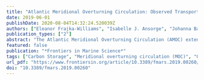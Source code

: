 ```yaml
---
title: "Atlantic Meridional Overturning Circulation: Observed Transport and Variability"
date: 2019-06-01
publishDate: 2020-08-04T14:32:24.520039Z
authors: ["Eleanor Frajka-Williams", "Isabelle J. Ansorge", "Johanna Baehr", "Harry L. Bryden", "Maria Paz Chidichimo", "Stuart A. Cunningham", "Gokhan Danabasoglu", "Shenfu Dong", "Kathleen A. Donohue", "Shane Elipot", "Patrick Heimbach", "N. Penny Holliday", "Rebecca Hummels", "Laura C. Jackson", "Johannes Karstensen", "Matthias Lankhorst", "Isabela A. Le Bras", "M. Susan Lozier", "Elaine L. McDonagh", "Christopher S. Meinen", "Herlé Mercier", "Bengamin I. Moat", "Renellys C. Perez", "Christopher G. Piecuch", "Monika Rhein", "Meric A. Srokosz", "Kevin E. Trenberth", "Sheldon Bacon", "Gael Forget", "Gustavo Goni", "Dagmar Kieke", "Jannes Koelling", "Tarron Lamont", "Gerard D. McCarthy", "Christian Mertens", "Uwe Send", "David A. Smeed", "Sabrina Speich", "Marcel van den Berg", "Denis Volkov", "Chris Wilson"]
publication_types: ["2"]
abstract: "The Atlantic Meridional Overturning Circulation (AMOC) extends from the Southern Ocean to the northern North Atlantic, transporting heat northwards throughout the South and North Atlantic, and sinking carbon and nutrients into the deep ocean. Climate models indicate that changes to the AMOC both herald and drive climate shifts. Intensive trans-basin AMOC observational systems have been put in place to continuously monitor meridional volume transport variability, and in some cases, heat, freshwater and carbon transport. These observational programs have been used to diagnose the magnitude and origins of transport variability, and to investigate impacts of variability on essential climate variables such as sea surface temperature, ocean heat content and coastal sea level. AMOC observing approaches vary between the different systems, ranging from trans-basin arrays (OSNAP, RAPID 26 N, 11 S, SAMBA 34.5 N) to arrays concentrating on western boundaries (e.g., RAPID WAVE, MOVE 16 N). In this paper, we outline the different approaches (aims, strengths and limitations) and summarize the key results to date. We also discuss alternate approaches for capturing AMOC variability including direct estimates (e.g., using sea level, bottom pressure, and hydrography from Lagrangian floats), indirect estimates applying budgetary approaches, state estimates or ocean reanalyses, and proxies. Based on the existing observations and their results, and the potential of new observational and formal synthesis approaches, we make suggestions as to how to evaluate a comprehensive, future-proof observational network of the AMOC to deepen our understanding of the AMOC and its role in global climate."
featured: false
publication: "*Frontiers in Marine Science*"
tags: ["Carbon Storage", "Meridional overturning circulation (MOC)", "Observing System Simulation Experiment (OSSE)", "Thermohaline circulation (THC)", "ocean heat content (OHC)"]
url_pdf: "https://www.frontiersin.org/article/10.3389/fmars.2019.00260/full"
doi: "10.3389/fmars.2019.00260"
---
```


